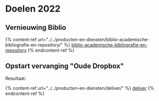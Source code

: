 # Doelen 2022

## Vernieuwing Biblio

{% content-ref url="../../producten-en-diensten/biblio-academische-bibliografie-en-repository/" %}
[biblio-academische-bibliografie-en-repository](../../producten-en-diensten/biblio-academische-bibliografie-en-repository/)
{% endcontent-ref %}

## Opstart vervanging "Oude Dropbox"

Resultaat:

{% content-ref url="../../producten-en-diensten/deliver/" %}
[deliver](../../producten-en-diensten/deliver/)
{% endcontent-ref %}
